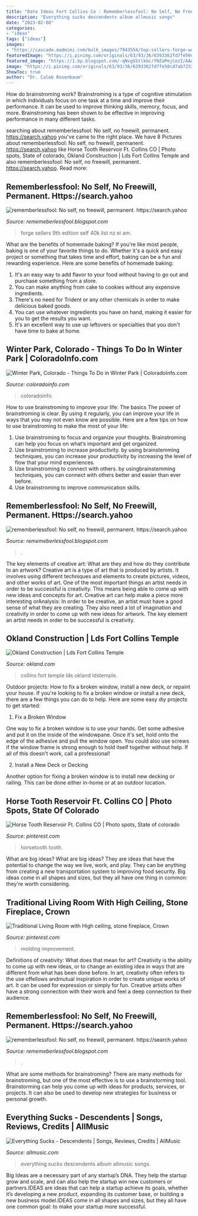 ```yaml
---
title: "Date Ideas Fort Collins Co : Rememberlessfool: No Self, No Freewill, Permanent. Https://search.yahoo"
description: "Everything sucks descendents album allmusic songs"
date: "2023-02-08"
categories:
- "ideas"
tags: ["ideas"]
images:
- "https://cascade.madmimi.com/bulk_images/7943554/top-sellers-forge-world20191104-31990-1kx2tzk.jpg?1572872563"
featuredImage: "https://i.pinimg.com/originals/63/93/36/6393362fd7fe50cd7ab7253ea0f81192.jpg"
featured_image: "https://1.bp.blogspot.com/-qNvgSStlkbc/YNZaPmjCezI/AAAAAAAAm50/ZPB3N_jhe5oFeJIxVchmZ9y0flFbHl7ngCLcBGAsYHQ/w1200-h630-p-k-no-nu/Untitled.png9.png"
image: "https://i.pinimg.com/originals/63/93/36/6393362fd7fe50cd7ab7253ea0f81192.jpg"
ShowToc: true
author: "Dr. Caleb Rosenbaum"
---
```



How do brainstroming work?
Brainstroming is a type of cognitive stimulation in which individuals focus on one task at a time and improve their performance. It can be used to improve thinking skills, memory, focus, and more. Brainstroming has been shown to be effective in improving performance in many different tasks.

	

		
searching about rememberlessfool: No self, no freewill, permanent. https://search.yahoo you've came to the right place. We have 8 Pictures about rememberlessfool: No self, no freewill, permanent. https://search.yahoo like Horse Tooth Reservoir Ft. Collins CO | Photo spots, State of colorado, Okland Construction | Lds Fort Collins Temple and also rememberlessfool: No self, no freewill, permanent. https://search.yahoo. Read more:
		
    
## Rememberlessfool: No Self, No Freewill, Permanent. Https://search.yahoo

<img loading=lazy src="https://cascade.madmimi.com/bulk_images/7943554/top-sellers-forge-world20191104-31990-1kx2tzk.jpg?1572872563" onerror="this.onerror=null;this.src='https://tse2.mm.bing.net/th?id=OIP.vFuL4_rVphOMhQCXrGrd-QHaD7&amp;pid=15.1';" alt="rememberlessfool: No self, no freewill, permanent. https://search.yahoo">

_Source: rememeberlessfool.blogspot.com_

>forge sellers 9th edition self 40k list nz ei am. 

	

What are the benefits of homemade baking?
If you're like most people, baking is one of your favorite things to do. Whether it's a quick and easy project or something that takes time and effort, baking can be a fun and rewarding experience. Here are some benefits of homemade baking: 
1) It's an easy way to add flavor to your food without having to go out and purchase something from a store. 
2) You can make anything from cake to cookies without any expensive ingredients. 
3) There's no need for Trident or any other chemicals in order to make delicious baked goods. 
4) You can use whatever ingredients you have on hand, making it easier for you to get the results you want. 
5) It's an excellent way to use up leftovers or specialties that you don't have time to bake at home.

    
## Winter Park, Colorado - Things To Do In Winter Park | ColoradoInfo.com

<img loading=lazy src="https://www.coloradoinfo.com/sites/default/files/styles/open_graph_image/public/masts/WinterPark_winter_1.jpg?itok=vR5z21k9" onerror="this.onerror=null;this.src='https://tse2.mm.bing.net/th?id=OIP.NpE_sFYpnTzuUEYl1gVoUQHaFj&amp;pid=15.1';" alt="Winter Park, Colorado - Things To Do in Winter Park | ColoradoInfo.com">

_Source: coloradoinfo.com_

>coloradoinfo. 

	

How to use brainstroming to improve your life: The basics
The power of brainstroming is clear. By using it regularly, you can improve your life in ways that you may not even know are possible. Here are a few tips on how to use brainstroming to make the most of your life: 
1. Use brainstroming to focus and organize your thoughts. Brainstroming can help you focus on what’s important and get organized. 
2. Use brainstroming to increase productivity. by using brainstemming techniques, you can increase your productivity by increasing the level of flow that your mind experiences. 
3. Use brainstroming to connect with others. by usingbrainstemming techniques, you can connect with others better and easier than ever before. 
4. Use brainstroming to improve communication skills.

    
## Rememberlessfool: No Self, No Freewill, Permanent. Https://search.yahoo

<img loading=lazy src="https://1.bp.blogspot.com/-dR7QUODiyXc/XhFUoh_6cjI/AAAAAAAAb6Y/GaRR8IbTWWUhH3R_Y0snb7kESVlLFRJ0wCLcBGAsYHQ/w1200-h630-p-k-no-nu/BingWallpaper-2020-01-04.jpg" onerror="this.onerror=null;this.src='https://tse4.mm.bing.net/th?id=OIP.Ktmy0BuZnzVa8Xt8xeZnbQHaD4&amp;pid=15.1';" alt="rememberlessfool: No self, no freewill, permanent. https://search.yahoo">

_Source: rememeberlessfool.blogspot.com_

>. 

	

The key elements of creative art: What are they and how do they contribute to an artwork?
Creative art is a type of art that is produced by artists. It involves using different techniques and elements to create pictures, videos, and other works of art. One of the most important things an artist needs in order to be successful is creativity. This means being able to come up with new ideas and concepts for art. Creative art can help make a piece more interesting orAnalysis: In order to be creative, an artist must have a good sense of what they are creating. They also need a lot of imagination and creativity in order to come up with new ideas for artwork. The key element an artist needs in order to be successful is creativity.

    
## Okland Construction | Lds Fort Collins Temple

<img loading=lazy src="https://www.okland.com/app/images/cms/gal_205_3083.jpg" onerror="this.onerror=null;this.src='https://tse3.mm.bing.net/th?id=OIP.f9rqi_djpPfq7E5MycAIEQHaEg&amp;pid=15.1';" alt="Okland Construction | Lds Fort Collins Temple">

_Source: okland.com_

>collins fort temple lds okland ldstemple. 

	

Outdoor projects: How to fix a broken window, install a new deck, or repaint your house.
If you're looking to fix a broken window or install a new deck, there are a few things you can do to help. Here are some easy diy projects to get started:
1. Fix a Broken Window

One way to fix a broken window is to use your hands. Get some adhesive and put it on the inside of the windowpane. Once it's set, hold onto the edge of the adhesive and pull the window open. You could also use screws if the window frame is strong enough to hold itself together without help. If all of this doesn't work, call a professional!

2. Install a New Deck or Decking

Another option for fixing a broken window is to install new decking or railing. This can be done either in-home or at an outdoor location.

    
## Horse Tooth Reservoir Ft. Collins CO | Photo Spots, State Of Colorado

<img loading=lazy src="https://i.pinimg.com/originals/1a/bb/10/1abb105b7d2bd4e2d9f09b55c27cf132.jpg" onerror="this.onerror=null;this.src='https://tse1.mm.bing.net/th?id=OIP.m7IPKk7PKD9qp-V8FOp6HQHaE7&amp;pid=15.1';" alt="Horse Tooth Reservoir Ft. Collins CO | Photo spots, State of colorado">

_Source: pinterest.com_

>horsetooth tooth. 

	

What are big ideas?
What are big ideas? They are ideas that have the potential to change the way we live, work, and play. They can be anything from creating a new transportation system to improving food security. Big ideas come in all shapes and sizes, but they all have one thing in common: they're worth considering.

    
## Traditional Living Room With High Ceiling, Stone Fireplace, Crown

<img loading=lazy src="https://i.pinimg.com/originals/63/93/36/6393362fd7fe50cd7ab7253ea0f81192.jpg" onerror="this.onerror=null;this.src='https://tse4.mm.bing.net/th?id=OIP.Ka33TLmnInR2LMAhMFBdLwHaE7&amp;pid=15.1';" alt="Traditional Living Room with High ceiling, stone fireplace, Crown">

_Source: pinterest.com_

>molding improvement. 

	

Definitions of creativity: What does that mean for art?
Creativity is the ability to come up with new ideas, or to change an existing idea in ways that are different from what has been done before. In art, creativity often refers to the use offellows andmutual inspiration in order to create unique works of art. It can be used for expression or simply for fun. Creative artists often have a strong connection with their work and feel a deep connection to their audience.

    
## Rememberlessfool: No Self, No Freewill, Permanent. Https://search.yahoo

<img loading=lazy src="https://1.bp.blogspot.com/-qNvgSStlkbc/YNZaPmjCezI/AAAAAAAAm50/ZPB3N_jhe5oFeJIxVchmZ9y0flFbHl7ngCLcBGAsYHQ/w1200-h630-p-k-no-nu/Untitled.png9.png" onerror="this.onerror=null;this.src='https://tse4.mm.bing.net/th?id=OIP.R5nhYK9yLarblJhwGKG9QAHaD4&amp;pid=15.1';" alt="rememberlessfool: No self, no freewill, permanent. https://search.yahoo">

_Source: rememeberlessfool.blogspot.com_

>. 

	

What are some methods for brainstroming?
There are many methods for brainstroming, but one of the most effective is to use a brainstorming tool. Brainstorming can help you come up with ideas for products, services, or projects. It can also be used to develop new strategies for business or personal growth.

    
## Everything Sucks - Descendents | Songs, Reviews, Credits | AllMusic

<img loading=lazy src="http://cps-static.rovicorp.com/3/JPG_500/MI0000/110/MI0000110875.jpg?partner=allrovi.com" onerror="this.onerror=null;this.src='https://tse4.mm.bing.net/th?id=OIP.oXyvjQLJjdlscMjj7Zt2sQHaHZ&amp;pid=15.1';" alt="Everything Sucks - Descendents | Songs, Reviews, Credits | AllMusic">

_Source: allmusic.com_

>everything sucks descendents album allmusic songs. 

	

Big Ideas are a necessary part of any startup’s DNA. They help the startup grow and scale, and can also help the startup win new customers or partners.IDEAS are ideas that can help a startup achieve its goals, whether it’s developing a new product, expanding its customer base, or building a new business model.IDEAS come in all shapes and sizes, but they all have one common goal: to make your startup more successful.


